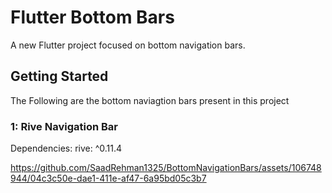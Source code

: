 # Flutter Bottom Bars

A new Flutter project focused on bottom navigation bars.

## Getting Started
The Following are the bottom naviagtion bars present in this project

### 1: Rive Navigation Bar
Dependencies: rive: ^0.11.4

https://github.com/SaadRehman1325/BottomNavigationBars/assets/106748944/04c3c50e-dae1-411e-af47-6a95bd05c3b7
